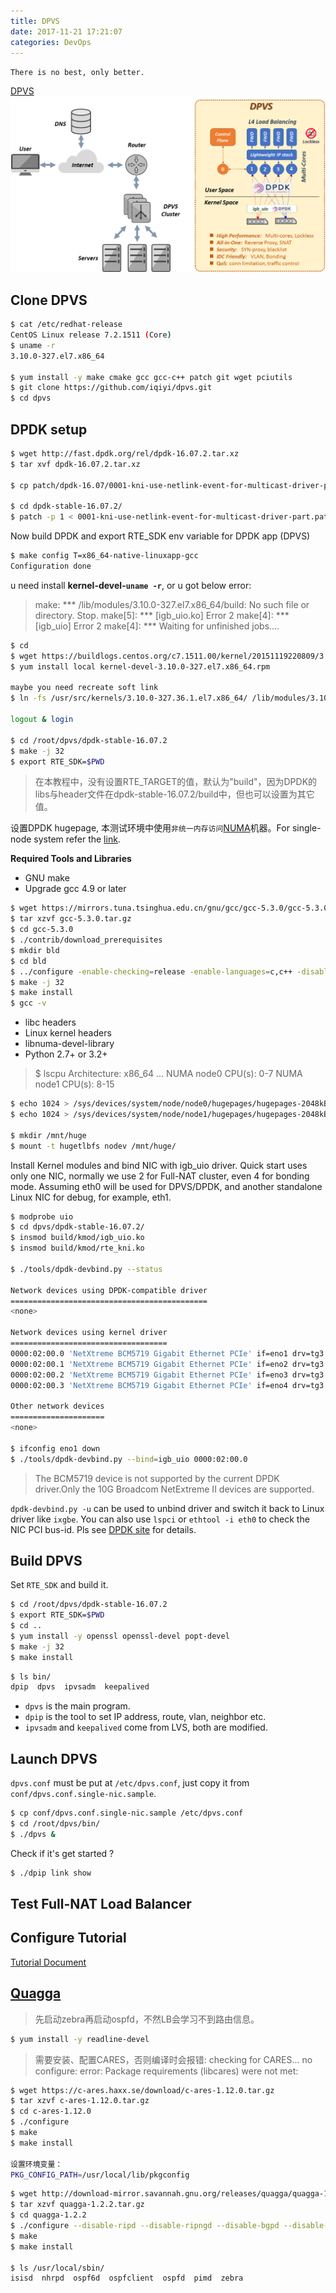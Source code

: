 ```yaml
---
title: DPVS
date: 2017-11-21 17:21:07
categories: DevOps
---
```

`There is no best, only better. `

[DPVS](https://github.com/iqiyi/dpvs)
![](/images/dpvs.png)

<!-- more -->

## Clone DPVS

``` bash
$ cat /etc/redhat-release 
CentOS Linux release 7.2.1511 (Core) 
$ uname -r
3.10.0-327.el7.x86_64

$ yum install -y make cmake gcc gcc-c++ patch git wget pciutils
$ git clone https://github.com/iqiyi/dpvs.git
$ cd dpvs
```

## DPDK setup

``` bash
$ wget http://fast.dpdk.org/rel/dpdk-16.07.2.tar.xz
$ tar xvf dpdk-16.07.2.tar.xz 

$ cp patch/dpdk-16.07/0001-kni-use-netlink-event-for-multicast-driver-part.patch dpdk-stable-16.07.2/

$ cd dpdk-stable-16.07.2/
$ patch -p 1 < 0001-kni-use-netlink-event-for-multicast-driver-part.patch
```

Now build DPDK and export RTE_SDK env variable for DPDK app (DPVS)

``` bash
$ make config T=x86_64-native-linuxapp-gcc
Configuration done
```

u need install **kernel-devel-`uname -r`**, or u got below error:

> make: *** /lib/modules/3.10.0-327.el7.x86_64/build: No such file or directory.  Stop.
make[5]: *** [igb_uio.ko] Error 2
make[4]: *** [igb_uio] Error 2
make[4]: *** Waiting for unfinished jobs....

``` bash
$ cd
$ wget https://buildlogs.centos.org/c7.1511.00/kernel/20151119220809/3.10.0-327.el7.x86_64/kernel-devel-3.10.0-327.el7.x86_64.rpm
$ yum install local kernel-devel-3.10.0-327.el7.x86_64.rpm

maybe you need recreate soft link
$ ln -fs /usr/src/kernels/3.10.0-327.36.1.el7.x86_64/ /lib/modules/3.10.0-327.el7.x86_64/build

logout & login

$ cd /root/dpvs/dpdk-stable-16.07.2
$ make -j 32
$ export RTE_SDK=$PWD
```

> 在本教程中，没有设置RTE_TARGET的值，默认为"build"，因为DPDK的libs与header文件在dpdk-stable-16.07.2/build中，但也可以设置为其它值。

设置DPDK hugepage, 本测试环境中使用`非统一内存访问`[NUMA](https://en.wikipedia.org/wiki/Non-uniform_memory_access)机器。For single-node system refer the [link](http://dpdk.org/doc/guides/linux_gsg/sys_reqs.html).

**Required Tools and Libraries**

 * GNU make
 * Upgrade gcc 4.9 or later

``` bash
$ wget https://mirrors.tuna.tsinghua.edu.cn/gnu/gcc/gcc-5.3.0/gcc-5.3.0.tar.gz
$ tar xzvf gcc-5.3.0.tar.gz 
$ cd gcc-5.3.0
$ ./contrib/download_prerequisites 
$ mkdir bld
$ cd bld
$ ../configure -enable-checking=release -enable-languages=c,c++ -disable-multilib
$ make -j 32
$ make install
$ gcc -v
```

* libc headers
* Linux kernel headers
* libnuma-devel-library
* Python 2.7+ or 3.2+

> $ lscpu
Architecture:          x86_64
...
NUMA node0 CPU(s):     0-7
NUMA node1 CPU(s):     8-15

``` bash
$ echo 1024 > /sys/devices/system/node/node0/hugepages/hugepages-2048kB/nr_hugepages
$ echo 1024 > /sys/devices/system/node/node1/hugepages/hugepages-2048kB/nr_hugepages

$ mkdir /mnt/huge
$ mount -t hugetlbfs nodev /mnt/huge/
```

Install Kernel modules and bind NIC with igb_uio driver. Quick start uses only one NIC, normally we use 2 for Full-NAT cluster, even 4 for bonding mode. Assuming eth0 will be used for DPVS/DPDK, and another standalone Linux NIC for debug, for example, eth1.

``` bash
$ modprobe uio
$ cd dpvs/dpdk-stable-16.07.2/
$ insmod build/kmod/igb_uio.ko 
$ insmod build/kmod/rte_kni.ko

$ ./tools/dpdk-devbind.py --status

Network devices using DPDK-compatible driver
============================================
<none>

Network devices using kernel driver
===================================
0000:02:00.0 'NetXtreme BCM5719 Gigabit Ethernet PCIe' if=eno1 drv=tg3 unused=igb_uio *Active*
0000:02:00.1 'NetXtreme BCM5719 Gigabit Ethernet PCIe' if=eno2 drv=tg3 unused=igb_uio 
0000:02:00.2 'NetXtreme BCM5719 Gigabit Ethernet PCIe' if=eno3 drv=tg3 unused=igb_uio 
0000:02:00.3 'NetXtreme BCM5719 Gigabit Ethernet PCIe' if=eno4 drv=tg3 unused=igb_uio 

Other network devices
=====================
<none>

$ ifconfig eno1 down
$ ./tools/dpdk-devbind.py --bind=igb_uio 0000:02:00.0
```

> The BCM5719 device is not supported by the current DPDK driver.Only the 10G Broadcom NetExtreme II devices are supported.

`dpdk-devbind.py -u` can be used to unbind driver and switch it back to Linux driver like `ixgbe`. You can also use `lspci` or `ethtool -i eth0` to check the NIC PCI bus-id. Pls see [DPDK site](http://www.dpdk.org/) for details.

## Build DPVS

Set `RTE_SDK` and build it.

``` bash
$ cd /root/dpvs/dpdk-stable-16.07.2
$ export RTE_SDK=$PWD
$ cd ..
$ yum install -y openssl openssl-devel popt-devel
$ make -j 32
$ make install
```

``` bash
$ ls bin/
dpip  dpvs  ipvsadm  keepalived
```

* `dpvs` is the main program.
* `dpip` is the tool to set IP address, route, vlan, neighbor etc.
* `ipvsadm` and `keepalived` come from LVS, both are modified.

## Launch DPVS

`dpvs.conf` must be put at `/etc/dpvs.conf`, just copy it from `conf/dpvs.conf.single-nic.sample`.

``` bash
$ cp conf/dpvs.conf.single-nic.sample /etc/dpvs.conf
$ cd /root/dpvs/bin/
$ ./dpvs &
```

Check if it's get started ?

``` bash
$ ./dpip link show


```

## Test Full-NAT Load Balancer

## Configure Tutorial
[Tutorial Document](https://github.com/iqiyi/dpvs/blob/master/doc/tutorial.md)

## [Quagga](http://www.nongnu.org/quagga/)
> 先启动zebra再启动ospfd，不然LB会学习不到路由信息。

``` bash
$ yum install -y readline-devel 
```

> 需要安装、配置CARES，否则编译时会报错:
checking for CARES... no
configure: error: Package requirements (libcares) were not met:

``` bash
$ wget https://c-ares.haxx.se/download/c-ares-1.12.0.tar.gz
$ tar xzvf c-ares-1.12.0.tar.gz 
$ cd c-ares-1.12.0
$ ./configure 
$ make
$ make install

设置环境变量：
PKG_CONFIG_PATH=/usr/local/lib/pkgconfig
```

``` bash
$ wget http://download-mirror.savannah.gnu.org/releases/quagga/quagga-1.2.2.tar.gz
$ tar xzvf quagga-1.2.2.tar.gz
$ cd quagga-1.2.2
$ ./configure --disable-ripd --disable-ripngd --disable-bgpd --disable-watchquagga --disable-doc  --enable-user=root --enable-vty-group=root --enable-group=root --enable-zebra --localstatedir=/var/run/quagga
$ make
$ make install

$ ls /usr/local/sbin/
isisd  nhrpd  ospf6d  ospfclient  ospfd  pimd  zebra
```
